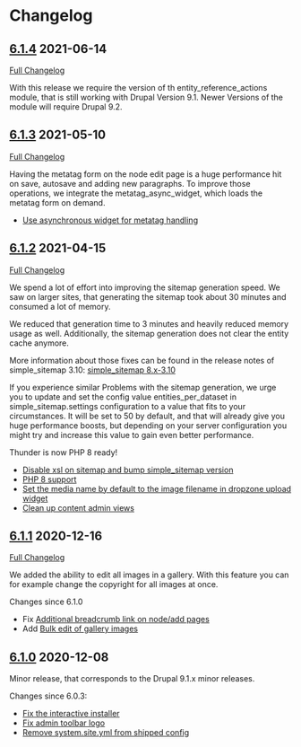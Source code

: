# Changelog

## [6.1.4](https://github.com/thunder/thunder-distribution/tree/6.1.4) 2021-06-14
[Full Changelog](https://github.com/thunder/thunder-distribution/compare/6.1.3...6.1.4)

With this release we require the version of th entity_reference_actions module, that is still working with
Drupal Version 9.1. Newer Versions of the module will require Drupal 9.2.

## [6.1.3](https://github.com/thunder/thunder-distribution/tree/6.1.3) 2021-05-10
[Full Changelog](https://github.com/thunder/thunder-distribution/compare/6.1.2...6.1.3)

Having the metatag form on the node edit page is a huge performance hit on save, autosave and adding new paragraphs. To
improve those operations, we integrate the metatag_async_widget, which loads the metatag form on demand.

- [Use asynchronous widget for metatag handling](https://www.drupal.org/node/3208355)

## [6.1.2](https://github.com/thunder/thunder-distribution/tree/6.1.2) 2021-04-15
[Full Changelog](https://github.com/thunder/thunder-distribution/compare/6.1.1...6.1.2)

We spend a lot of effort into improving the sitemap generation speed. We saw on larger sites, that generating the sitemap
took about 30 minutes and consumed a lot of memory.

We reduced that generation time to 3 minutes and heavily reduced memory usage as well. Additionally, the sitemap
generation does not clear the entity cache anymore.

More information about those fixes can be found in the release notes of simple_sitemap 3.10:
[simple_sitemap 8.x-3.10](https://www.drupal.org/project/simple_sitemap/releases/8.x-3.10)

If you experience similar Problems with the sitemap generation, we urge you to update and set the config value entities_per_dataset
in simple_sitemap.settings configuration to a value that fits to your circumstances. It will be set to 50 by default,
and that will already give you huge performance boosts, but depending on your server configuration you might try and
increase this value to gain even better performance.

Thunder is now PHP 8 ready!

- [Disable xsl on sitemap and bump simple_sitemap version](https://www.drupal.org/node/3208377)
- [PHP 8 support](https://www.drupal.org/node/3202526)
- [Set the media name by default to the image filename in dropzone upload widget](https://www.drupal.org/node/3200971)
- [Clean up content admin views](https://www.drupal.org/node/3185134)

## [6.1.1](https://github.com/thunder/thunder-distribution/tree/6.1.1) 2020-12-16
[Full Changelog](https://github.com/thunder/thunder-distribution/compare/6.1.0...6.1.1)

We added the ability to edit all images in a gallery. With this feature you can for example change the copyright for all images at once.

Changes since 6.1.0

- Fix [Additional breadcrumb link on node/add pages](https://www.drupal.org/node/3180882)
- Add [Bulk edit of gallery images](https://www.drupal.org/node/3187607)

## [6.1.0](https://github.com/thunder/thunder-distribution/tree/6.1.0) 2020-12-08

Minor release, that corresponds to the Drupal 9.1.x minor releases.

Changes since 6.0.3:

- [Fix the interactive installer](https://www.drupal.org/node/3181696)
- [Fix admin toolbar logo](https://www.drupal.org/node/3176562)
- [Remove system.site.yml from shipped config](https://www.drupal.org/node/3176823)
